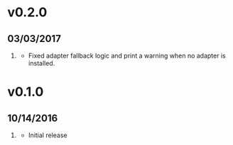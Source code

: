 # v0.2.0
##  03/03/2017

1. [](#bugfix)
    * Fixed adapter fallback logic and print a warning when no adapter is installed.

# v0.1.0
##  10/14/2016

1. [](#new)
    * Initial release
